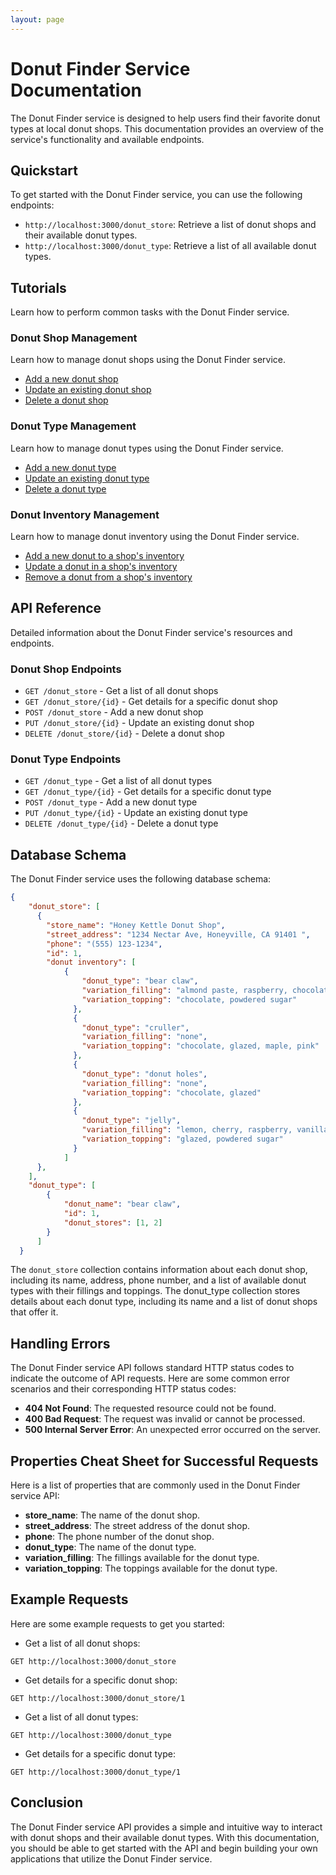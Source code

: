 ```yaml
---
layout: page
---
```


# Donut Finder Service Documentation

The Donut Finder service is designed to help users find their favorite donut types at local donut shops. This documentation provides an overview of the service's functionality and available endpoints.

## Quickstart

To get started with the Donut Finder service, you can use the following endpoints:

* `http://localhost:3000/donut_store`: Retrieve a list of donut shops and their available donut types.
* `http://localhost:3000/donut_type`: Retrieve a list of all available donut types.

## Tutorials

Learn how to perform common tasks with the Donut Finder service.

### Donut Shop Management

Learn how to manage donut shops using the Donut Finder service.
* [Add a new donut shop](tutorials/add-donut-shop.md)
* [Update an existing donut shop]()
* [Delete a donut shop]()

### Donut Type Management

Learn how to manage donut types using the Donut Finder service.
* [Add a new donut type](#)
* [Update an existing donut type](#)
* [Delete a donut type](#)

### Donut Inventory Management

Learn how to manage donut inventory using the Donut Finder service.
* [Add a new donut to a shop's inventory](#)
* [Update a donut in a shop's inventory](#)
* [Remove a donut from a shop's inventory](#)

## API Reference

Detailed information about the Donut Finder service's resources and endpoints.

### Donut Shop Endpoints
* `GET /donut_store` - Get a list of all donut shops
* `GET /donut_store/{id}` - Get details for a specific donut shop
* `POST /donut_store` - Add a new donut shop
* `PUT /donut_store/{id}` - Update an existing donut shop
* `DELETE /donut_store/{id}` - Delete a donut shop

### Donut Type Endpoints
* `GET /donut_type` - Get a list of all donut types
* `GET /donut_type/{id}` - Get details for a specific donut type
* `POST /donut_type` - Add a new donut type
* `PUT /donut_type/{id}` - Update an existing donut type
* `DELETE /donut_type/{id}` - Delete a donut type

## Database Schema
The Donut Finder service uses the following database schema:

```json
{
    "donut_store": [
      {
        "store_name": "Honey Kettle Donut Shop",
        "street_address": "1234 Nectar Ave, Honeyville, CA 91401 ",
        "phone": "(555) 123-1234",
        "id": 1,
        "donut inventory": [
            {
                "donut_type": "bear claw",
                "variation_filling": "almond paste, raspberry, chocolate, vanilla cream",
                "variation_topping": "chocolate, powdered sugar"
              },
              {
                "donut_type": "cruller",
                "variation_filling": "none",
                "variation_topping": "chocolate, glazed, maple, pink"
              },
              {
                "donut_type": "donut holes",
                "variation_filling": "none",
                "variation_topping": "chocolate, glazed"
              },
              {
                "donut_type": "jelly",
                "variation_filling": "lemon, cherry, raspberry, vanilla cream",
                "variation_topping": "glazed, powdered sugar"
              }
            ]
      },
    ],
    "donut_type": [
        {
            "donut_name": "bear claw",
            "id": 1,
            "donut_stores": [1, 2]
        }
      ]
  }
```

The `donut_store` collection contains information about each donut shop, including its name, address, phone number, and a list of available donut types with their fillings and toppings. The donut_type collection stores details about each donut type, including its name and a list of donut shops that offer it.

## Handling Errors
The Donut Finder service API follows standard HTTP status codes to indicate the outcome of API requests. Here are some common error scenarios and their corresponding HTTP status codes:
* **404 Not Found**: The requested resource could not be found.
* **400 Bad Request**: The request was invalid or cannot be processed.
* **500 Internal Server Error**: An unexpected error occurred on the server.

## Properties Cheat Sheet for Successful Requests
Here is a list of properties that are commonly used in the Donut Finder service API:
* **store_name**: The name of the donut shop.
* **street_address**: The street address of the donut shop.
* **phone**: The phone number of the donut shop.
* **donut_type**: The name of the donut type.
* **variation_filling**: The fillings available for the donut type.
* **variation_topping**: The toppings available for the donut type.

## Example Requests
Here are some example requests to get you started:
* Get a list of all donut shops:

 ```shell
 GET http://localhost:3000/donut_store
 ```

* Get details for a specific donut shop:

 ```shell
 GET http://localhost:3000/donut_store/1
 ```

* Get a list of all donut types:

 ```shell
 GET http://localhost:3000/donut_type
 ```
* Get details for a specific donut type:

 ```shell
 GET http://localhost:3000/donut_type/1
 ```
 
## Conclusion
The Donut Finder service API provides a simple and intuitive way to interact with donut shops and their available donut types. With this documentation, you should be able to get started with the API and begin building your own applications that utilize the Donut Finder service.